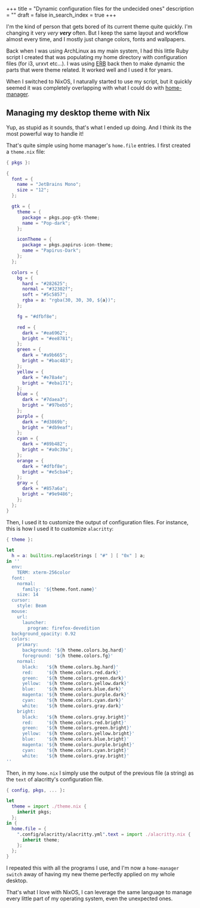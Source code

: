 +++
title = "Dynamic configuration files for the undecided ones"
description = ""
draft = false
in_search_index = true
+++

I'm the kind of person that gets bored of its current theme quite quickly. I'm changing it very _very_ **_very_** often. But I keep the same layout and workflow almost every time, and I mostly just change colors, fonts and wallpapers.

Back when I was using ArchLinux as my main system, I had this little Ruby script I created that was populating my home directory with configuration files (for i3, urxvt etc...). I was using [ERB](https://ruby-doc.org/stdlib-2.7.1/libdoc/erb/rdoc/ERB.html) back then to make dynamic the parts that were theme related. It worked well and I used it for years.

When I switched to NixOS, I naturally started to use my script, but it quickly seemed it was completely overlapping with what I could do with [home-manager](https://github.com/rycee/home-manager).

## Managing my desktop theme with Nix

Yup, as stupid as it sounds, that's what I ended up doing. And I think its the most powerful way to handle it!

That's quite simple using home manager's `home.file` entries. I first created a `theme.nix` file:

```nix
{ pkgs }:

{
  font = {
    name = "JetBrains Mono";
    size = "12";
  };

  gtk = {
    theme = {
      package = pkgs.pop-gtk-theme;
      name = "Pop-dark";
    };

    iconTheme = {
      package = pkgs.papirus-icon-theme;
      name = "Papirus-Dark";
    };
  };

  colors = {
    bg = {
      hard = "#282625";
      normal = "#32302f";
      soft = "#5c5857";
      rgba = a: "rgba(30, 30, 30, ${a})";
    };

    fg = "#dfbf8e";

    red = {
      dark = "#ea6962";
      bright = "#ee8781";
    };
    green = {
      dark = "#a9b665";
      bright = "#bac483";
    };
    yellow = {
      dark = "#e78a4e";
      bright = "#eba171";
    };
    blue = {
      dark = "#7daea3";
      bright = "#97beb5";
    };
    purple = {
      dark = "#d3869b";
      bright = "#db9eaf";
    };
    cyan = {
      dark = "#89b482";
      bright = "#a0c39a";
    };
    orange = {
      dark = "#dfbf8e";
      bright = "#e5cba4";
    };
    gray = {
      dark = "#857a6a";
      bright = "#9e9486";
    };
  };
}
```

Then, I used it to customize the output of configuration files. For instance, this is how I used it to customize `alacritty`:

```nix
{ theme }:

let
  h = a: builtins.replaceStrings [ "#" ] [ "0x" ] a;
in ''
  env:
    TERM: xterm-256color
  font:
    normal:
      family: '${theme.font.name}'
    size: 14
  cursor:
    style: Beam
  mouse:
    url:
      launcher:
        program: firefox-devedition
  background_opacity: 0.92
  colors:
    primary:
      background: '${h theme.colors.bg.hard}'
      foreground: '${h theme.colors.fg}'
    normal:
      black:   '${h theme.colors.bg.hard}'
      red:     '${h theme.colors.red.dark}'
      green:   '${h theme.colors.green.dark}'
      yellow:  '${h theme.colors.yellow.dark}'
      blue:    '${h theme.colors.blue.dark}'
      magenta: '${h theme.colors.purple.dark}'
      cyan:    '${h theme.colors.cyan.dark}'
      white:   '${h theme.colors.gray.dark}'
    bright:
      black:   '${h theme.colors.gray.bright}'
      red:     '${h theme.colors.red.bright}'
      green:   '${h theme.colors.green.bright}'
      yellow:  '${h theme.colors.yellow.bright}'
      blue:    '${h theme.colors.blue.bright}'
      magenta: '${h theme.colors.purple.bright}'
      cyan:    '${h theme.colors.cyan.bright}'
      white:   '${h theme.colors.gray.bright}'
''
```

Then, in my `home.nix` I simply use the output of the previous file (a string) as the `text` of alacritty's configuration file.

```nix
{ config, pkgs, ... }:

let
  theme = import ./theme.nix {
    inherit pkgs;
  };
in {
  home.file = {
    ".config/alacritty/alacritty.yml".text = import ./alacritty.nix {
      inherit theme;
    };
  };
}
```

I repeated this with all the programs I use, and I'm now a `home-manager switch` away of having my new theme perfectly applied on my whole desktop.

That's what I love with NixOS, I can leverage the same language to manage every little part of my operating system, even the unexpected ones.